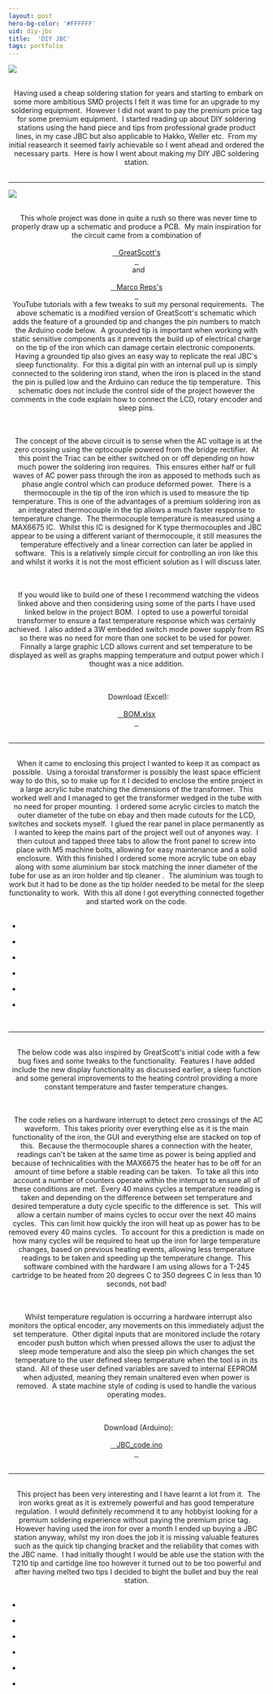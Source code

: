 ```yaml
---
layout: post
hero-bg-color: '#FFFFFF'
uid: diy-jbc
title:  'DIY JBC'
tags: portfolio
---
```


<a href="{{ site.url }}/images/portfolio/diy-jbc/IMG_5667.jpg">
<img src = "{{ site.url }}/images/portfolio/diy-jbc/IMG_5667.jpg">
</a>


<div class="sqs-html-content">
 <p class="" style="text-align:center;white-space:pre-wrap;">
  Having used a cheap soldering station for years and starting to embark on some more ambitious SMD projects I felt it was time for an upgrade to my soldering equipment.  However I did not want to pay the premium price tag for some premium equipment.  I started reading up about DIY soldering stations using the hand piece and tips from professional grade product lines, in my case JBC but also applicable to Hakko, Weller etc.  From my initial reasearch it seemed fairly achievable so I went ahead and ordered the necessary parts.  Here is how I went about making my DIY JBC soldering station.
 </p>
</div>


<hr>

<a href="{{ site.url }}/images/portfolio/diy-jbc/Capture.jpg">
<img src = "{{ site.url }}/images/portfolio/diy-jbc/Capture.jpg">
</a>


<div class="sqs-html-content">
 <p class="" style="text-align:center;white-space:pre-wrap;">
  This whole project was done in quite a rush so there was never time to properly draw up a schematic and produce a PCB.  My main inspiration for the circuit came from a combination of
  <a href="https://www.youtube.com/watch?v=UvH49nzpJts" target="_blank">
   GreatScott's
  </a>
  and
  <a href="https://www.youtube.com/watch?v=GYIiOkr6x9o" target="_blank">
   Marco Reps's
  </a>
  YouTube tutorials with a few tweaks to suit my personal requirements.  The above schematic is a modified version of GreatScott's schematic which adds the feature of a grounded tip and changes the pin numbers to match the Arduino code below.  A grounded tip is important when working with static sensitive components as it prevents the build up of electrical charge on the tip of the iron which can damage certain electronic components.  Having a grounded tip also gives an easy way to replicate the real JBC's sleep functionality.  For this a digital pin with an internal pull up is simply connected to the soldering iron stand, when the iron is placed in the stand the pin is pulled low and the Arduino can reduce the tip temperature.  This schematic does not include the control side of the project however the comments in the code explain how to connect the LCD, rotary encoder and sleep pins.
 </p>
 <p class="" style="text-align:center;white-space:pre-wrap;">
  The concept of the above circuit is to sense when the AC voltage is at the zero crossing using the optocouple powered from the bridge rectifier.  At this point the Triac can be either switched on or off depending on how much power the soldering iron requires.  This ensures either half or full waves of AC power pass through the iron as apposed to methods such as phase angle control which can produce deformed power.  There is a thermocouple in the tip of the iron which is used to measure the tip temperature. This is one of the advantages of a premium soldering iron as an integrated thermocouple in the tip allows a much faster response to temperature change.  The thermocouple temperature is measured using a MAX6675 IC.  Whilst this IC is designed for K type thermocouples and JBC appear to be using a different variant of thermocouple, it still measures the temperature effectively and a linear correction can later be applied in software.  This is a relatively simple circuit for controlling an iron like this and whilst it works it is not the most efficient solution as I will discuss later.
 </p>
 <p class="" style="text-align:center;white-space:pre-wrap;">
  If you would like to build one of these I recommend watching the videos linked above and then considering using some of the parts I have used linked below in the project BOM.  I opted to use a powerful toroidal transformer to ensure a fast temperature response which was certainly achieved.  I also added a 3W embedded switch mode power supply from RS so there was no need for more than one socket to be used for power.  Finnally a large graphic LCD allows current and set temperature to be displayed as well as graphs mapping temperature and output power which I thought was a nice addition.
 </p>
 <p class="" style="text-align:center;white-space:pre-wrap;">
  Download (Excel):
  <a href="{{ site.url }}/files/diy-jbc/BOM.xlsx">
   BOM.xlsx
  </a>
 </p>
</div>


<hr>

<div class="sqs-html-content">
 <p class="" style="text-align:center;white-space:pre-wrap;">
  When it came to enclosing this project I wanted to keep it as compact as possible.  Using a toroidal transformer is possibly the least space efficient way to do this, so to make up for it I decided to enclose the entire project in a large acrylic tube matching the dimensions of the transformer.  This worked well and I managed to get the transformer wedged in the tube with no need for proper mounting.  I ordered some acrylic circles to match the outer diameter of the tube on ebay and then made cutouts for the LCD, switches and sockets myself.  I glued the rear panel in place permanently as I wanted to keep the mains part of the project well out of anyones way.  I then cutout and tapped three tabs to allow the front panel to screw into place with M5 machine bolts, allowing for easy maintenance and a solid enclosure.  With this finished I ordered some more acrylic tube on ebay along with some aluminium bar stock matching the inner diameter of the tube for use as an iron holder and tip cleaner .  The aluminium was tough to work but it had to be done as the tip holder needed to be metal for the sleep functionality to work.  With this all done I got everything connected together and started work on the code.
 </p>
</div>


<ul class="projects clearfix">
  <li>
    <div class="project" style='background-image: url({{ site.url }}/images/portfolio/diy-jbc/IMG_20170621_130712.jpg)'>
      <a class="cover" href="{{ site.url }}/images/portfolio/diy-jbc/IMG_20170621_130712.jpg"></a>
    </div>
  </li>
  <li>
    <div class="project" style='background-image: url({{ site.url }}/images/portfolio/diy-jbc/IMG_20170621_131248.jpg)'>
      <a class="cover" href="{{ site.url }}/images/portfolio/diy-jbc/IMG_20170621_131248.jpg"></a>
    </div>
  </li>
  <li>
    <div class="project" style='background-image: url({{ site.url }}/images/portfolio/diy-jbc/IMG_20170617_163425.jpg)'>
      <a class="cover" href="{{ site.url }}/images/portfolio/diy-jbc/IMG_20170617_163425.jpg"></a>
    </div>
  </li>
  <li>
    <div class="project" style='background-image: url({{ site.url }}/images/portfolio/diy-jbc/IMG_20170621_153150.jpg)'>
      <a class="cover" href="{{ site.url }}/images/portfolio/diy-jbc/IMG_20170621_153150.jpg"></a>
    </div>
  </li>
  <li>
    <div class="project" style='background-image: url({{ site.url }}/images/portfolio/diy-jbc/IMG_20170617_160425.jpg)'>
      <a class="cover" href="{{ site.url }}/images/portfolio/diy-jbc/IMG_20170617_160425.jpg"></a>
    </div>
  </li>
  <li>
    <div class="project" style='background-image: url({{ site.url }}/images/portfolio/diy-jbc/IMG_20170617_191903.jpg)'>
      <a class="cover" href="{{ site.url }}/images/portfolio/diy-jbc/IMG_20170617_191903.jpg"></a>
    </div>
  </li>
</ul>
<br>


<hr>

<div class="sqs-html-content">
 <p class="" style="text-align:center;white-space:pre-wrap;">
  The below code was also inspired by GreatScott's initial code with a few bug fixes and some tweaks to the functionality.  Features I have added include the new display functionality as discussed earlier, a sleep function and some general improvements to the heating control providing a more constant temperature and faster temperature changes.
 </p>
 <p class="" style="text-align:center;white-space:pre-wrap;">
  The code relies on a hardware interrupt to detect zero crossings of the AC waveform.  This takes priority over everything else as it is the main functionality of the iron, the GUI and everything else are stacked on top of this.  Because the thermocouple shares a connection with the heater, readings can't be taken at the same time as power is being applied and because of technicalities with the MAX6675 the heater has to be off for an amount of time before a stable reading can be taken.  To take all this into account a number of counters operate within the interrupt to ensure all of these conditions are met.  Every 40 mains cycles a temperature reading is taken and depending on the difference between set temperature and desired temperature a duty cycle specific to the difference is set.  This will allow a certain number of mains cycles to occur over the next 40 mains cycles.  This can limit how quickly the iron will heat up as power has to be removed every 40 mains cycles.  To account for this a prediction is made on how many cycles will be required to heat up the iron for large temperature changes, based on previous heating events, allowing less temperature readings to be taken and speeding up the temperature change.  This software combined with the hardware I am using allows for a T-245 cartridge to be heated from 20 degrees C to 350 degrees C in less than 10 seconds, not bad!
 </p>
 <p class="" style="text-align:center;white-space:pre-wrap;">
  Whilst temperature regulation is occurring a hardware interrupt also monitors the optical encoder, any movements on this immediately adjust the set temperature.  Other digital inputs that are monitored include the rotary encoder push button which when pressed allows the user to adjust the sleep mode temperature and also the sleep pin which changes the set temperature to the user defined sleep temperature when the tool is in its stand.  All of these user defined variables are saved to internal EEPROM when adjusted, meaning they remain unaltered even when power is removed.  A state machine style of coding is used to handle the various operating modes.
 </p>
 <p class="" style="text-align:center;white-space:pre-wrap;">
  Download (Arduino):
  <a href="{{ site.url }}/files/diy-jbc/JBC_code.ino">
   JBC_code.ino
  </a>
 </p>
</div>


<hr>

<div class="sqs-html-content">
 <p class="" style="text-align:center;white-space:pre-wrap;">
  This project has been very interesting and I have learnt a lot from it.  The iron works great as it is extremely powerful and has good temperature regulation.  I would definitely recommend it to any hobbyist looking for a premium soldering experience without paying the premium price tag.   However having used the iron for over a month I ended up buying a JBC station anyway, whilst my iron does the job it is missing valuable features such as the quick tip changing bracket and the reliability that comes with the JBC name.  I had initially thought I would be able use the station with the T210 tip and cartidge line too however it turned out to be too powerful and after having melted two tips I decided to bight the bullet and buy the real station.
 </p>
</div>


<ul class="projects clearfix">
  <li>
    <div class="project" style='background-image: url({{ site.url }}/images/portfolio/diy-jbc/IMG_20170622_121108.jpg)'>
      <a class="cover" href="{{ site.url }}/images/portfolio/diy-jbc/IMG_20170622_121108.jpg"></a>
    </div>
  </li>
  <li>
    <div class="project" style='background-image: url({{ site.url }}/images/portfolio/diy-jbc/IMG_20170622_121032.jpg)'>
      <a class="cover" href="{{ site.url }}/images/portfolio/diy-jbc/IMG_20170622_121032.jpg"></a>
    </div>
  </li>
  <li>
    <div class="project" style='background-image: url({{ site.url }}/images/portfolio/diy-jbc/IMG_20170622_121051.jpg)'>
      <a class="cover" href="{{ site.url }}/images/portfolio/diy-jbc/IMG_20170622_121051.jpg"></a>
    </div>
  </li>
  <li>
    <div class="project" style='background-image: url({{ site.url }}/images/portfolio/diy-jbc/IMG_20170612_182834.jpg)'>
      <a class="cover" href="{{ site.url }}/images/portfolio/diy-jbc/IMG_20170612_182834.jpg"></a>
    </div>
  </li>
  <li>
    <div class="project" style='background-image: url({{ site.url }}/images/portfolio/diy-jbc/IMG_20170622_121325.jpg)'>
      <a class="cover" href="{{ site.url }}/images/portfolio/diy-jbc/IMG_20170622_121325.jpg"></a>
    </div>
  </li>
  <li>
    <div class="project" style='background-image: url({{ site.url }}/images/portfolio/diy-jbc/IMG_20170622_121335.jpg)'>
      <a class="cover" href="{{ site.url }}/images/portfolio/diy-jbc/IMG_20170622_121335.jpg"></a>
    </div>
  </li>
</ul>
<br>


